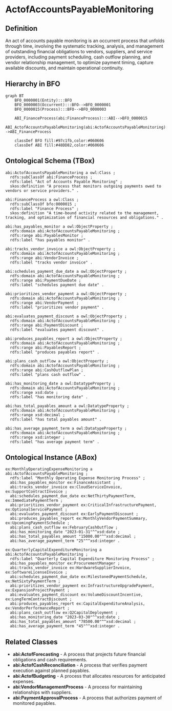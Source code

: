 # ActofAccountsPayableMonitoring

## Definition
An act of accounts payable monitoring is an occurrent process that unfolds through time, involving the systematic tracking, analysis, and management of outstanding financial obligations to vendors, suppliers, and service providers, including payment scheduling, cash outflow planning, and vendor relationship management, to optimize payment timing, capture available discounts, and maintain operational continuity.

## Hierarchy in BFO
```mermaid
graph BT
    BFO_0000001(Entity):::BFO
    BFO_0000003(Occurrent):::BFO-->BFO_0000001
    BFO_0000015(Process):::BFO-->BFO_0000003
    
    ABI_FinanceProcess(abi:FinanceProcess):::ABI-->BFO_0000015
    ABI_ActofAccountsPayableMonitoring(abi:ActofAccountsPayableMonitoring):::ABI-->ABI_FinanceProcess
    
    classDef BFO fill:#97c1fb,color:#060606
    classDef ABI fill:#48DD82,color:#060606
```

## Ontological Schema (TBox)
```turtle
abi:ActofAccountsPayableMonitoring a owl:Class ;
  rdfs:subClassOf abi:FinanceProcess ;
  rdfs:label "Act of Accounts Payable Monitoring" ;
  skos:definition "A process that monitors outgoing payments owed to vendors or service providers." .

abi:FinanceProcess a owl:Class ;
  rdfs:subClassOf bfo:0000015 ;
  rdfs:label "Finance Process" ;
  skos:definition "A time-bound activity related to the management, tracking, and optimization of financial resources and obligations." .

abi:has_payables_monitor a owl:ObjectProperty ;
  rdfs:domain abi:ActofAccountsPayableMonitoring ;
  rdfs:range abi:PayablesMonitor ;
  rdfs:label "has payables monitor" .

abi:tracks_vendor_invoice a owl:ObjectProperty ;
  rdfs:domain abi:ActofAccountsPayableMonitoring ;
  rdfs:range abi:VendorInvoice ;
  rdfs:label "tracks vendor invoice" .

abi:schedules_payment_due_date a owl:ObjectProperty ;
  rdfs:domain abi:ActofAccountsPayableMonitoring ;
  rdfs:range abi:PaymentDueDate ;
  rdfs:label "schedules payment due date" .

abi:prioritizes_vendor_payment a owl:ObjectProperty ;
  rdfs:domain abi:ActofAccountsPayableMonitoring ;
  rdfs:range abi:VendorPayment ;
  rdfs:label "prioritizes vendor payment" .

abi:evaluates_payment_discount a owl:ObjectProperty ;
  rdfs:domain abi:ActofAccountsPayableMonitoring ;
  rdfs:range abi:PaymentDiscount ;
  rdfs:label "evaluates payment discount" .

abi:produces_payables_report a owl:ObjectProperty ;
  rdfs:domain abi:ActofAccountsPayableMonitoring ;
  rdfs:range abi:PayablesReport ;
  rdfs:label "produces payables report" .

abi:plans_cash_outflow a owl:ObjectProperty ;
  rdfs:domain abi:ActofAccountsPayableMonitoring ;
  rdfs:range abi:CashOutflowPlan ;
  rdfs:label "plans cash outflow" .

abi:has_monitoring_date a owl:DatatypeProperty ;
  rdfs:domain abi:ActofAccountsPayableMonitoring ;
  rdfs:range xsd:date ;
  rdfs:label "has monitoring date" .

abi:has_total_payables_amount a owl:DatatypeProperty ;
  rdfs:domain abi:ActofAccountsPayableMonitoring ;
  rdfs:range xsd:decimal ;
  rdfs:label "has total payables amount" .

abi:has_average_payment_term a owl:DatatypeProperty ;
  rdfs:domain abi:ActofAccountsPayableMonitoring ;
  rdfs:range xsd:integer ;
  rdfs:label "has average payment term" .
```

## Ontological Instance (ABox)
```turtle
ex:MonthlyOperatingExpenseMonitoring a abi:ActofAccountsPayableMonitoring ;
  rdfs:label "Monthly Operating Expense Monitoring Process" ;
  abi:has_payables_monitor ex:FinanceAssistant ;
  abi:tracks_vendor_invoice ex:CloudServiceInvoice, ex:SupportContractInvoice ;
  abi:schedules_payment_due_date ex:NetThirtyPaymentTerm, ex:ImmediatePaymentTerm ;
  abi:prioritizes_vendor_payment ex:CriticalInfrastructurePayment, ex:OptionalServicePayment ;
  abi:evaluates_payment_discount ex:EarlyPaymentDiscount ;
  abi:produces_payables_report ex:MonthlyVendorPaymentSummary, ex:UpcomingPaymentSchedule ;
  abi:plans_cash_outflow ex:FebruaryCashOutflow ;
  abi:has_monitoring_date "2023-01-31"^^xsd:date ;
  abi:has_total_payables_amount "15000.00"^^xsd:decimal ;
  abi:has_average_payment_term "25"^^xsd:integer .

ex:QuarterlyCapitalExpenditureMonitoring a abi:ActofAccountsPayableMonitoring ;
  rdfs:label "Quarterly Capital Expenditure Monitoring Process" ;
  abi:has_payables_monitor ex:ProcurementManager ;
  abi:tracks_vendor_invoice ex:HardwareSupplierInvoice, ex:SoftwareLicenseInvoice ;
  abi:schedules_payment_due_date ex:MilestonedPaymentSchedule, ex:NetSixtyPaymentTerm ;
  abi:prioritizes_vendor_payment ex:InfrastructureUpgradePayment, ex:ExpansionProjectPayment ;
  abi:evaluates_payment_discount ex:VolumeDiscountIncentive, ex:LongTermContractDiscount ;
  abi:produces_payables_report ex:CapitalExpenditureAnalysis, ex:VendorPerformanceReport ;
  abi:plans_cash_outflow ex:Q2CapitalDeployment ;
  abi:has_monitoring_date "2023-03-30"^^xsd:date ;
  abi:has_total_payables_amount "78500.00"^^xsd:decimal ;
  abi:has_average_payment_term "45"^^xsd:integer .
```

## Related Classes
- **abi:ActofForecasting** - A process that projects future financial obligations and cash requirements.
- **abi:ActofCashReconciliation** - A process that verifies payment execution against planned payables.
- **abi:ActofBudgeting** - A process that allocates resources for anticipated expenses.
- **abi:VendorManagementProcess** - A process for maintaining relationships with suppliers.
- **abi:PaymentApprovalProcess** - A process that authorizes payment of monitored payables. 